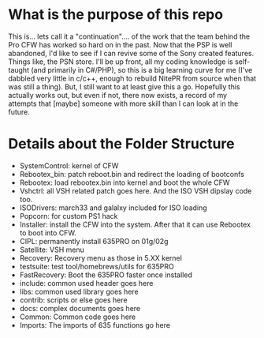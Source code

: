 # What is the purpose of this repo

This is... lets call it a "continuation".... of the work that the team behind the Pro CFW has worked so hard on in the past. Now that the PSP is well abandoned, I'd like to see if I can revive some of the Sony created features. Things like, the PSN store. I'll be up front, all my coding knowledge is self-taught (and primarily in C#/PHP), so this is a big learning curve for me (I've dabbled very little in c/c++, enough to rebuild NitePR from source when that was still a thing). But, I still want to at least give this a go. Hopefully this actually works out, but even if not, there now exists, a record of my attempts that [maybe] someone with more skill than I can look at in the future.

# Details about the Folder Structure

* SystemControl: kernel of CFW
* Rebootex_bin: patch reboot.bin and redirect the loading of bootconfs
* Rebootex: load rebootex.bin into kernel and boot the whole CFW
* Vshctrl: all VSH related patch goes here. And the ISO VSH dipslay code too.
* ISODrivers: march33 and galalxy included for ISO loading
* Popcorn: for custom PS1 hack
* Installer: install the CFW into the system. After that it can use Rebootex to boot into CFW.
* CIPL: permanently install 635PRO on 01g/02g
* Satellite: VSH menu
* Recovery: Recovery menu as those in 5.XX kernel
* testsuite: test tool/homebrews/utils for 635PRO
* FastRecovery: Boot the 635PRO faster once installed
* include: common used header goes here
* libs: common used library goes here
* contrib: scripts or else goes here
* docs: complex documents goes here
* Common: Common code goes here
* Imports: The imports of 635 functions go here
